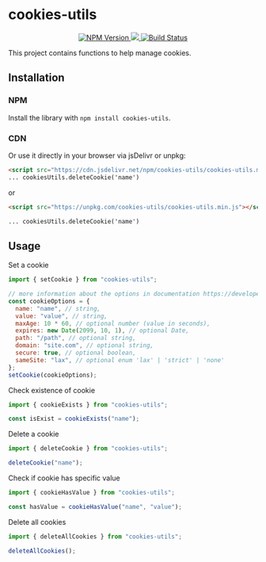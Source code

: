 # cookies-utils

<p align="center">
    <a href="https://www.npmjs.com/package/cookies-utils">
        <img src="https://img.shields.io/npm/v/cookies-utils.svg?style=flat-square&colorB=51C838" alt="NPM Version">
    </a>
    <a href="https://codecov.io/gh/hamzahamidi/cookies-utils">
        <img src="https://codecov.io/gh/hamzahamidi/cookies-utils/branch/main/graph/badge.svg?token=KST9RPYZYI"/>
    </a>
    <a href="https://github.com/hamzahamidi/cookies-utils/actions?query=workflow%3ABuild">
        <img src="https://github.com/hamzahamidi/cookies-utils/workflows/Build/badge.svg" alt="Build Status">
    </a>
</p>

This project contains functions to help manage cookies.

## Installation

### NPM

Install the library with `npm install cookies-utils`.

### CDN

Or use it directly in your browser via jsDelivr or unpkg:

```html
<script src="https://cdn.jsdelivr.net/npm/cookies-utils/cookies-utils.min.js"></script>
... cookiesUtils.deleteCookie('name')
```

or

```html
<script src="https://unpkg.com/cookies-utils/cookies-utils.min.js"></script>

... cookiesUtils.deleteCookie('name')
```

## Usage

Set a cookie

```javascript
import { setCookie } from "cookies-utils";

// more information about the options in documentation https://developer.mozilla.org/en-US/docs/Web/API/Document/cookie
const cookieOptions = {
  name: "name", // string,
  value: "value", // string,
  maxAge: 10 * 60, // optional number (value in seconds),
  expires: new Date(2099, 10, 1), // optional Date,
  path: "/path", // optional string,
  domain: "site.com", // optional string,
  secure: true, // optional boolean,
  sameSite: "lax", // optional enum 'lax' | 'strict' | 'none'
};
setCookie(cookieOptions);
```

Check existence of cookie

```javascript
import { cookieExists } from "cookies-utils";

const isExist = cookieExists("name");
```

Delete a cookie

```javascript
import { deleteCookie } from "cookies-utils";

deleteCookie("name");
```

Check if cookie has specific value

```javascript
import { cookieHasValue } from "cookies-utils";

const hasValue = cookieHasValue("name", "value");
```

Delete all cookies

```javascript
import { deleteAllCookies } from "cookies-utils";

deleteAllCookies();
```
